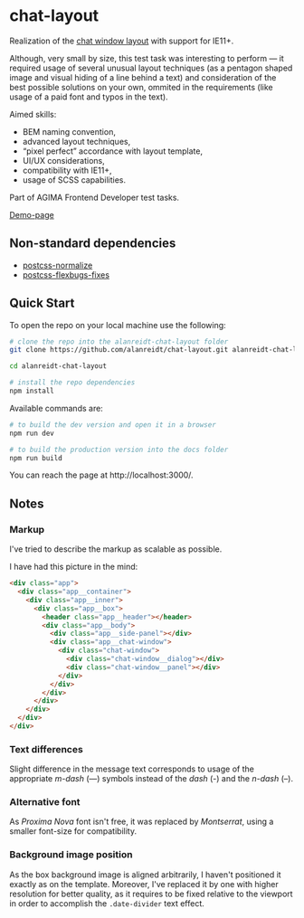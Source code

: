 # chat-layout
Realization of the [chat window layout](https://www.figma.com/file/aXI1GkPvjq0o8QqpmlMw0Jr9/test) with support for IE11+.

Although, very small by size, this test task was interesting to perform — it required usage of several unusual layout techniques (as a pentagon shaped image and visual hiding of a line behind a text) and consideration of the best possible solutions on your own, ommited in the requirements (like usage of a paid font and typos in the text).

Aimed skills:
- BEM naming convention,
- advanced layout techniques,
- “pixel perfect” accordance with layout template,
- UI/UX considerations,
- compatibility with IE11+,
- usage of SCSS capabilities.

Part of AGIMA Frontend Developer test tasks.

[Demo-page](https://alanreidt.github.io/chat-layout/)

## Non-standard dependencies
- [postcss-normalize](https://github.com/csstools/postcss-normalize)
- [postcss-flexbugs-fixes](https://github.com/luisrudge/postcss-flexbugs-fixes)

## Quick Start
To open the repo on your local machine use the following:
```bash
# clone the repo into the alanreidt-chat-layout folder
git clone https://github.com/alanreidt/chat-layout.git alanreidt-chat-layout

cd alanreidt-chat-layout

# install the repo dependencies
npm install
```

Available commands are:
```bash
# to build the dev version and open it in a browser
npm run dev

# to build the production version into the docs folder
npm run build
```

You can reach the page at http://localhost:3000/.

## Notes
### Markup
I've tried to describe the markup as scalable as possible.

I have had this picture in the mind:
```html
<div class="app">
  <div class="app__container">
    <div class="app__inner">
      <div class="app__box">
        <header class="app__header"></header>
        <div class="app__body">
          <div class="app__side-panel"></div>
          <div class="app__chat-window">
            <div class="chat-window">
              <div class="chat-window__dialog"></div>
              <div class="chat-window__panel"></div>
            </div>
          </div>
        </div>
      </div>
    </div>
  </div>
</div>
```
### Text differences
Slight difference in the message text corresponds to usage of the appropriate *m-dash* (—) symbols instead of the *dash* (-) and the *n-dash* (–).

### Alternative font
As *Proxima Nova* font isn't free, it was replaced by *Montserrat*, using a smaller font-size for compatibility.

### Background image position
As the box background image is aligned arbitrarily, I haven't positioned it exactly as on the template. Moreover, I've replaced it by one with higher resolution for better quality, as it requires to be fixed relative to the viewport in order to accomplish the `.date-divider` text effect.
